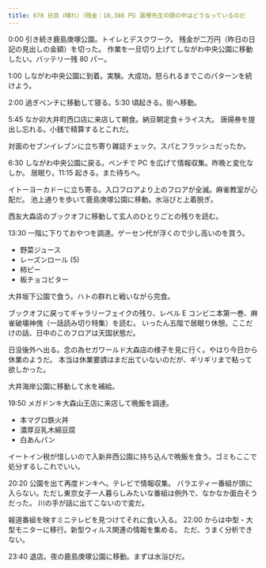 ```yaml
---
title: 678 日目（晴れ）（残金：18,388 円）冨樫先生の頭の中はどうなっているのだ
---
```


0:00 引き続き鹿島庚塚公園。トイレとデスクワーク。
残金が二万円（昨日の日記の見出しの金額）を切った。
作業を一旦切り上げてしながわ中央公園に移動したい。バッテリー残 80 パー。

1:00 しながわ中央公園に到着。実験。大成功。怒られるまでこのパターンを続けよう。

2:00 過ぎベンチに移動して寝る。5:30 頃起きる。街へ移動。

5:45 なか卯大井町西口店に来店して朝食。納豆朝定食＋ライス大。
唐揚券を提出し忘れる。小銭で精算するとこれだ。

対面のセブンイレブンに立ち寄り雑誌チェック。スパとフラッシュだったか。

6:30 しながわ中央公園に戻る。ベンチで PC を広げて情報収集。昨晩と変化なしか。
居眠り。11:15 起きる。また待ちへ。

イトーヨーカドーに立ち寄る。入口フロアより上のフロアが全滅。麻雀教室が心配だ。
池上通りを歩いて鹿島庚塚公園に移動。水浴びと上着脱ぎ。

西友大森店のブックオフに移動して玄人のひとりごとの残りを読む。

13:30 一階に下りておやつを調達。ゲーセン代が浮くので少し高いのを買う。

* 野菜ジュース
* レーズンロール (5)
* 柿ピー
* 板チョコビター

大井坂下公園で食う。ハトの群れと戦いながら完食。

ブックオフに戻ってギャラリーフェイクの残り、レベル E コンビニ本第一巻、麻雀破壊神傀（一話読み切り特集）を読む。
いったん五階で居眠り休憩。ここだけの話、日中のこのフロアは天国状態だ。

日没後外へ出る。念の為セガワールド大森店の様子を見に行く。やはり今日から休業のようだ。
本当は休業要請はまだ出ていないのだが、ギリギリまで粘って欲しかった。

大井海岸公園に移動して水を補給。

19:50 メガドンキ大森山王店に来店して晩飯を調達。

* 本マグロ鉄火丼
* 濃厚豆乳木綿豆腐
* 白あんパン

イートイン税が惜しいので入新井西公園に持ち込んで晩飯を食う。ゴミもここで処分するしこれでいい。

20:20 公園を出て再度ドンキへ。テレビで情報収集。
バラエティー番組が頭に入らない。ただし東京女子一人暮らしみたいな番組は例外で、なかなか面白そうだった。
川の手が話に出てこないので変だ。

報道番組を映すミニテレビを見つけてそれに食い入る。
22:00 からは中型・大型モニターに移行。新型ウィルス関連の情報を集める。
ただ、うまく分析できない。

23:40 退店。夜の鹿島庚塚公園に移動。まずは水浴びだ。
